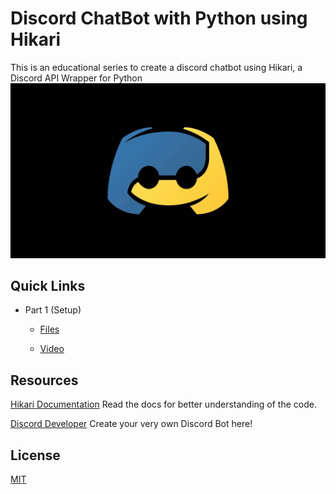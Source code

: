 # Discord ChatBot with Python using Hikari
 This is an educational series to create a discord chatbot using Hikari, a Discord API Wrapper for Python
 [![Series Thumbnail](Thumbnail.webp)](https://www.youtube.com/playlist?list=PLpaMRtmEhzZah45Ie4j1QIQ91IHQsiB21)



## Quick Links

* Part 1 (Setup)

  * [Files](/Part%201%20-%20Setup)

  * [Video](https://youtu.be/GN2-uyDwm4A)


## Resources

[Hikari Documentation](https://www.hikari-py.dev/)
Read the docs for better understanding of the code.

[Discord Developer](https://discord.com/developers/applications)
Create your very own Discord Bot here!

## License

[MIT](https://choosealicense.com/licenses/mit/)
